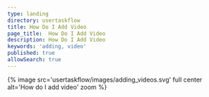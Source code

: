 ```yaml
---
type: landing
directory: usertaskflow
title: How Do I Add Video
page_title:  How Do I Add Video
description: How Do I Add Video
keywords: 'adding, video'
published: true
allowSearch: true
---
```

{% image src='usertaskflow/images/adding_videos.svg' full center alt='How do I add video' zoom %} 
